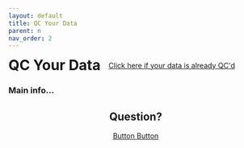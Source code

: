 ```yaml
---
layout: default
title: QC Your Data
parent: n
nav_order: 2
---
```

<div style="display: flex; align-items: center; gap: 1rem;">
  <h1 style="margin: 0;">QC Your Data</h1>
  <a href="{{ '/docs/InPort-Splash-Page.html' | relative_url }}" class="btn btn-custom fs-6 mb-4 mb-md-0">
    Click here if your data is already QC'd
  </a>
</div>


### Main info...

## <center>Question?</center>

<center><a href="{{ '/docs/' | relative_url }}" class="btn btn-custom fs-6 mb-4 mb-md-0">
  Button
</a> <a href="{{ '/docs/.html' | relative_url }}" class="btn btn-custom fs-6 mb-4 mb-md-0">
  Button
</a></center>